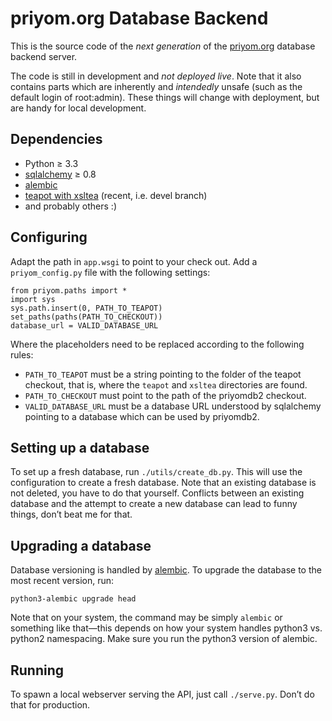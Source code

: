 priyom.org Database Backend
===========================

This is the source code of the *next generation* of the [priyom.org][0] database
backend server.

The code is still in development and *not deployed live*. Note that it also
contains parts which are inherently and *intendedly* unsafe (such as the default
login of root:admin). These things will change with deployment, but are handy
for local development.

Dependencies
------------

* Python ≥ 3.3
* [sqlalchemy][2] ≥ 0.8
* [alembic][3]
* [teapot with xsltea][1] (recent, i.e. devel branch)
* and probably others :)

Configuring
-----------

Adapt the path in ``app.wsgi`` to point to your check out. Add a
``priyom_config.py`` file with the following settings:

    from priyom.paths import *
    import sys
    sys.path.insert(0, PATH_TO_TEAPOT)
    set_paths(paths(PATH_TO_CHECKOUT))
    database_url = VALID_DATABASE_URL

Where the placeholders need to be replaced according to the following rules:

* ``PATH_TO_TEAPOT`` must be a string pointing to the folder of the teapot
  checkout, that is, where the ``teapot`` and ``xsltea`` directories are found.
* ``PATH_TO_CHECKOUT`` must point to the path of the priyomdb2 checkout.
* ``VALID_DATABASE_URL`` must be a database URL understood by sqlalchemy
  pointing to a database which can be used by priyomdb2.

Setting up a database
---------------------

To set up a fresh database, run ``./utils/create_db.py``. This will use the
configuration to create a fresh database. Note that an existing database is not
deleted, you have to do that yourself. Conflicts between an existing database
and the attempt to create a new database can lead to funny things, don’t beat me
for that.

Upgrading a database
--------------------

Database versioning is handled by [alembic][3]. To upgrade the database to the
most recent version, run:

    python3-alembic upgrade head

Note that on your system, the command may be simply ``alembic`` or something
like that—this depends on how your system handles python3 vs. python2
namespacing. Make sure you run the python3 version of alembic.

Running
-------

To spawn a local webserver serving the API, just call ``./serve.py``. Don’t do
that for production.


   [0]: http://priyom.org
   [1]: https://github.com/zombofant/teapot
   [2]: http://www.sqlalchemy.org/
   [3]: https://bitbucket.org/zzzeek/alembic
